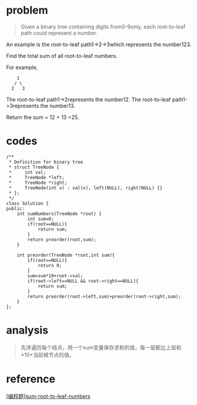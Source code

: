 # problem
>Given a binary tree containing digits from0-9only, each root-to-leaf path could represent a number.

An example is the root-to-leaf path1->2->3which represents the number123.

Find the total sum of all root-to-leaf numbers.

For example,
```
    1
   / \
  2   3
```
The root-to-leaf path1->2represents the number12.
The root-to-leaf path1->3represents the number13.

Return the sum = 12 + 13 =25.

# codes
```
/**
 * Definition for binary tree
 * struct TreeNode {
 *     int val;
 *     TreeNode *left;
 *     TreeNode *right;
 *     TreeNode(int x) : val(x), left(NULL), right(NULL) {}
 * };
 */
class Solution {
public:
    int sumNumbers(TreeNode *root) {
        int sum=0;
        if(root==NULL){
            return sum;
        }
        return preorder(root,sum);
    }
    
    int preorder(TreeNode *root,int sum){
        if(root==NULL){
            return 0;
        }
        sum=sum*10+root->val;
        if(root->left==NULL && root->right==NULL){
            return sum;
        }
        return preorder(root->left,sum)+preorder(root->right,sum);
    }
};

```

# analysis
>先序遍历每个结点，用一个sum变量保存求和的值，每一层都比上层和*10+当前根节点的值。
# reference
[[编程题]sum-root-to-leaf-numbers][1]

[1]: https://www.nowcoder.com/questionTerminal/185a87cd29eb42049132aed873273e83

